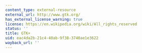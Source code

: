```yaml
---
content_type: external-resource
external_url: http://www.gtk.org/
has_external_license_warning: true
license: https://en.wikipedia.org/wiki/All_rights_reserved
status: ''
title: GTK+
uid: eac4da2b-21c4-40ab-9f38-3740ae1e3622
wayback_url: ''
---
```

